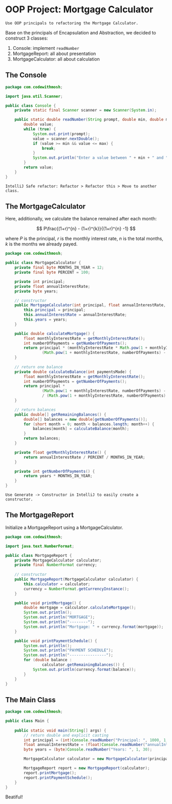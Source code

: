 # OOP Project: Mortgage Calculator

```{note}
Use OOP principals to refactoring the Mortgage Calculator.
```

Base on the principals of Encapsulation and Abstraction, we decided to construct 3 classes:

1. Console: implement `readNumber`
2. MortgageReport: all about presentation
3. MortgageCalculator: all about calculation

## The Console

```java
package com.codewithmosh;

import java.util.Scanner;

public class Console {
    private static final Scanner scanner = new Scanner(System.in);

    public static double readNumber(String prompt, double min, double max) {
        double value;
        while (true) {
            System.out.print(prompt);
            value = scanner.nextDouble();
            if (value >= min && value <= max) {
                break;
            }
            System.out.println("Enter a value between " + min + " and " + max);
        }
        return value;
    }
}
```

```{tip}
IntelliJ Safe refactor: Refactor > Refactor this > Move to another class.
```

## The MortgageCalculator

Here, additionally, we calculate the balance remained after each month:

$$
P\frac{(1+r)^{n} - (1+r)^{k}}{(1+r)^{n} -1}
$$

where $P$ is the principal, $r$ is the monthly interest rate, $n$ is the total months, $k$ is the months we already payed.

```java
package com.codewithmosh;

public class MortgageCalculator {
    private final byte MONTHS_IN_YEAR = 12;
    private final byte PERCENT = 100;

    private int principal;
    private float annualInterestRate;
    private byte years;

    // constructor
    public MortgageCalculator(int principal, float annualInterestRate, byte years) {
        this.principal = principal;
        this.annualInterestRate = annualInterestRate;
        this.years = years;
    }

    public double calculateMortgage() {
        float monthlyInterestRate = getMonthlyInterestRate();
        int numberOfPayments = getNumberOfPayments();
        return principal * (monthlyInterestRate * Math.pow(1 + monthlyInterestRate, numberOfPayments) /
                (Math.pow(1 + monthlyInterestRate, numberOfPayments) - 1));
    }
    
    // return one balance
    private double calculateBalance(int paymentsMade) {
        float monthlyInterestRate = getMonthlyInterestRate();
        int numberOfPayments = getNumberOfPayments();
        return principal *
                (Math.pow(1 + monthlyInterestRate, numberOfPayments) - Math.pow(1 + monthlyInterestRate, paymentsMade))
                / (Math.pow(1 + monthlyInterestRate, numberOfPayments) - 1);
    }

    // return balances
    public double[] getRemainingBalances() {
        double[] balances = new double[getNumberOfPayments()];
        for (short month = 0; month < balances.length; month++) {
            balances[month] = calculateBalance(month);
        }
        return balances;
    }

    private float getMonthlyInterestRate() {
        return annualInterestRate / PERCENT / MONTHS_IN_YEAR;
    }

    private int getNumberOfPayments() {
        return years * MONTHS_IN_YEAR;
    }
}
```

```{tip}
Use Generate -> Constructor in IntelliJ to easily create a constructor.
```

## The MortgageReport

Initialize a MortgageReport using a MortgageCalculator.

```java
package com.codewithmosh;

import java.text.NumberFormat;

public class MortgageReport {
    private MortgageCalculator calculator;
    private final NumberFormat currency;
    
    // constructor
    public MortgageReport(MortgageCalculator calculator) {
        this.calculator = calculator;
        currency = NumberFormat.getCurrencyInstance();
    }

    public void printMortgage() {
        double mortgage = calculator.calculateMortgage();
        System.out.println();
        System.out.println("MORTGAGE");
        System.out.println("--------");
        System.out.println("Mortgage: " + currency.format(mortgage));
    }

    public void printPaymentSchedule() {
        System.out.println();
        System.out.println("PAYMENT SCHEDULE");
        System.out.println("----------------");
        for (double balance :
                calculator.getRemainingBalances()) {
            System.out.println(currency.format(balance));
        }
    }
}
```

## The Main Class

```java
package com.codewithmosh;

public class Main {
    
    public static void main(String[] args) {
        // return double and explicit casting
        int principal = (int)Console.readNumber("Principal: ", 1000, 1_000_000);
        float annualInterestRate = (float)Console.readNumber("annualInterestRate: ", 1, 30);
        byte years = (byte)Console.readNumber("Years: ", 1, 30);

        MortgageCalculator calculator = new MortgageCalculator(principal, annualInterestRate, years);

        MortgageReport report = new MortgageReport(calculator);
        report.printMortgage();
        report.printPaymentSchedule();
    }
}
```

Beatiful!
